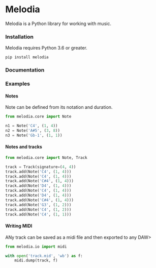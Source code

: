 # Melodia

Melodia is a Python library for working with music.

### Installation

Melodia requires Python 3.6 or greater.

```shell script
pip install melodia
```

### Documentation

### Examples

#### Notes

Note can be defined from its notation and duration.

```python
from melodia.core import Note

n1 = Note('C4', (1, 4))
n2 = Note('A#5', (3, 8))
n3 = Note('Gb-1', (1, 1))
```

#### Notes and tracks


```python
from melodia.core import Note, Track

track = Track(signature=(4, 4))
track.add(Note('C4', (1, 4)))
track.add(Note('C4', (1, 4)))
track.add(Note('C#4', (1, 4)))
track.add(Note('D4', (1, 4)))
track.add(Note('C4', (1, 4)))
track.add(Note('D4', (1, 4)))
track.add(Note('C#4', (1, 4)))
track.add(Note('G3', (1, 2)))
track.add(Note('C4', (1, 2)))
track.add(Note('C4', (1, 1)))
```

#### Writing MIDI
ANy track can be saved as a midi file and then exported to any DAW>

```python
from melodia.io import midi

with open('track.mid', 'wb') as f:
    midi.dump(track, f)
```